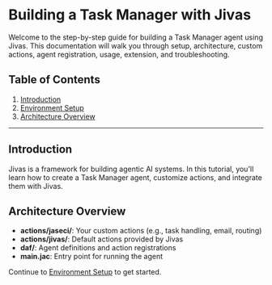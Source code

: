 # Building a Task Manager with Jivas

Welcome to the step-by-step guide for building a Task Manager agent using Jivas. This documentation will walk you through setup, architecture, custom actions, agent registration, usage, extension, and troubleshooting.

## Table of Contents
1. [Introduction](#introduction)
2. [Environment Setup](./setup_project.md)
3. [Architecture Overview](#architecture-overview)
<!-- 4. [Custom and Default Actions](actions.md)
5. [Agent Definitions & Registration](agents.md)
6. [Running & Interacting](usage.md)
7. [Extending the Task Manager](extending.md)
8. [Troubleshooting & FAQ](faq.md) -->

---

## Introduction
Jivas is a framework for building agentic AI systems. In this tutorial, you'll learn how to create a Task Manager agent, customize actions, and integrate them with Jivas.

## Architecture Overview
- **actions/jaseci/**: Your custom actions (e.g., task handling, email, routing)
- **actions/jivas/**: Default actions provided by Jivas
- **daf/**: Agent definitions and action registrations
- **main.jac**: Entry point for running the agent

Continue to [Environment Setup](setup.md) to get started.
